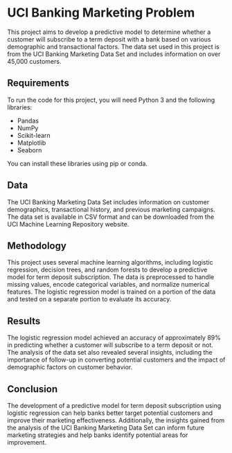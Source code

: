 # UCI Banking Marketing Problem

This project aims to develop a predictive model to determine whether a customer will subscribe to a term deposit with a bank based on various demographic and transactional factors. The data set used in this project is from the UCI Banking Marketing Data Set and includes information on over 45,000 customers.

## Requirements
To run the code for this project, you will need Python 3 and the following libraries:

- Pandas
- NumPy
- Scikit-learn
- Matplotlib
- Seaborn

You can install these libraries using pip or conda.

## Data

The UCI Banking Marketing Data Set includes information on customer demographics, transactional history, and previous marketing campaigns. 
The data set is available in CSV format and can be downloaded from the UCI Machine Learning Repository website.

## Methodology

This project uses several machine learning algorithms, including logistic regression, decision trees, and random forests to develop a predictive model for term deposit subscription. 
The data is preprocessed to handle missing values, encode categorical variables, and normalize numerical features. 
The logistic regression model is trained on a portion of the data and tested on a separate portion to evaluate its accuracy.

## Results

The logistic regression model achieved an accuracy of approximately 89% in predicting whether a customer will subscribe to a term deposit or not. 
The analysis of the data set also revealed several insights, including the importance of follow-up in converting potential customers and the impact of demographic factors on customer behavior.

## Conclusion

The development of a predictive model for term deposit subscription using logistic regression can help banks better target potential customers and improve their marketing effectiveness. Additionally, the insights gained from the analysis of the UCI Banking Marketing Data Set can inform future marketing strategies and help banks identify potential areas for improvement.
